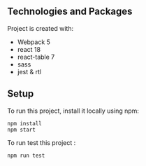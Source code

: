 ## Technologies and Packages
Project is created with:
* Webpack 5
* react 18
* react-table 7
* sass
* jest & rtl

## Setup
To run this project, install it locally using npm:
```
npm install
npm start
```

To run test this project :
```
npm run test
```